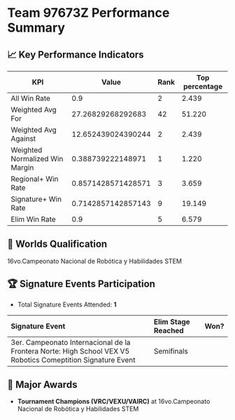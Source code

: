 # Team 97673Z Performance Summary

## 📈 Key Performance Indicators
| KPI | Value | Rank | Top percentage |
| --- | ----- | ---- | ----- |
| All Win Rate | 0.9 | 2 | 2.439 |
| Weighted Avg For | 27.26829268292683 | 42 | 51.220 |
| Weighted Avg Against | 12.652439024390244 | 2 | 2.439 |
| Weighted Normalized Win Margin | 0.388739222148971 | 1 | 1.220 |
| Regional+ Win Rate | 0.8571428571428571 | 3 | 3.659 |
| Signature+ Win Rate | 0.7142857142857143 | 9 | 19.149 |
| Elim Win Rate | 0.9 | 5 | 6.579 |


## 🎯 Worlds Qualification
16vo.Campeonato Nacional de Robótica y Habilidades STEM

## 🏆 Signature Events Participation
- Total Signature Events Attended: **1**

| Signature Event | Elim Stage Reached | Won? |
|:----------------|:-------------------|:----|
| 3er. Campeonato Internacional de la Frontera Norte: High School VEX V5 Robotics Comeptition Signature Event | Semifinals |  |


## 🥇 Major Awards
- **Tournament Champions (VRC/VEXU/VAIRC)** at 16vo.Campeonato Nacional de Robótica y Habilidades STEM

